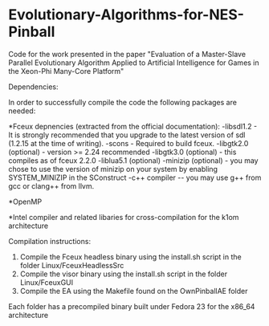 # Evolutionary-Algorithms-for-NES-Pinball
Code for the work presented in the paper "Evaluation of a Master-Slave Parallel Evolutionary Algorithm Applied to Artificial Intelligence for Games in the Xeon-Phi Many-Core Platform"

Dependencies:

In order to successfully compile the code the following packages are needed:

*Fceux depnencies (extracted from the official documentation):
	-libsdl1.2 - It is strongly recommended that you upgrade to the latest
		version of sdl (1.2.15 at the time of writing).
	-scons - Required to build fceux.
	-libgtk2.0 (optional) - version >= 2.24 recommended
	-libgtk3.0 (optional) - this compiles as of fceux 2.2.0
	-liblua5.1 (optional)
	-minizip (optional) - you may chose to use the version of minizip on your system by enabling SYSTEM_MINIZIP in the SConstruct
	-c++ compiler -- you may use g++ from gcc or clang++ from llvm.

*OpenMP

*Intel compiler and related libaries for cross-compilation for the k1om architecture

Compilation instructions:

1. Compile the Fceux headless binary using the install.sh script in the folder Linux/FceuxHeadlessSrc
2. Compile the visor binary using the install.sh script in the folder Linux/FceuxGUI
3. Compile the EA using the Makefile found on the OwnPinballAE folder

Each folder has a precompiled binary built under Fedora 23 for the x86_64 architecture
